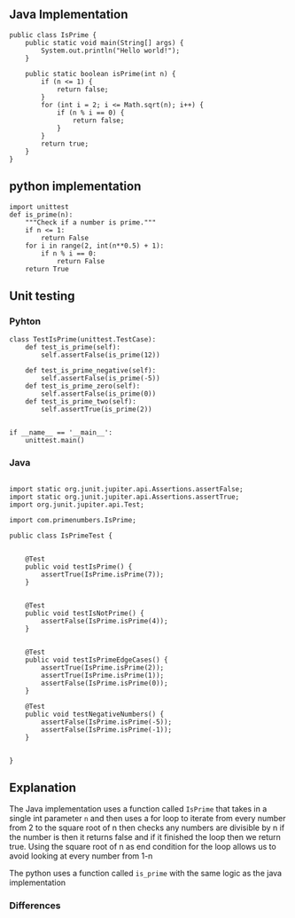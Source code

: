 ## Java Implementation
```
public class IsPrime {
    public static void main(String[] args) {
        System.out.println("Hello world!");
    }

    public static boolean isPrime(int n) {
        if (n <= 1) {
            return false;
        }
        for (int i = 2; i <= Math.sqrt(n); i++) {
            if (n % i == 0) {
                return false;
            }
        }
        return true;
    }
}
```

## python implementation
```
import unittest
def is_prime(n):
    """Check if a number is prime."""
    if n <= 1:
        return False
    for i in range(2, int(n**0.5) + 1):
        if n % i == 0:
            return False
    return True

```

## Unit testing

### Pyhton
```
class TestIsPrime(unittest.TestCase):
    def test_is_prime(self):
        self.assertFalse(is_prime(12))
        
    def test_is_prime_negative(self):
        self.assertFalse(is_prime(-5))
    def test_is_prime_zero(self):
        self.assertFalse(is_prime(0))
    def test_is_prime_two(self):
        self.assertTrue(is_prime(2))
        
       
if __name__ == '__main__':
    unittest.main()
```

### Java
```

import static org.junit.jupiter.api.Assertions.assertFalse;
import static org.junit.jupiter.api.Assertions.assertTrue;
import org.junit.jupiter.api.Test;

import com.primenumbers.IsPrime;

public class IsPrimeTest {
    

    @Test
    public void testIsPrime() {
        assertTrue(IsPrime.isPrime(7));
    }


    @Test
    public void testIsNotPrime() {
        assertFalse(IsPrime.isPrime(4));
    }


    @Test
    public void testIsPrimeEdgeCases() {
        assertTrue(IsPrime.isPrime(2));
        assertTrue(IsPrime.isPrime(1));
        assertFalse(IsPrime.isPrime(0));
    }
    
    @Test
    public void testNegativeNumbers() {
        assertFalse(IsPrime.isPrime(-5));
        assertFalse(IsPrime.isPrime(-1));
    }

    
}

```

## Explanation
The Java implementation uses a function called `IsPrime` that takes in  a single int parameter `n` and then uses a for loop to iterate from every number from 2 to the square root of n then checks any  numbers are divisible by n if the number is then it returns false and if it finished the loop then we return true. Using the square root of n as end condition for the loop allows us to avoid looking at every number from 1-n

The python uses a function called `is_prime` with the same logic as the java implementation

### Differences
